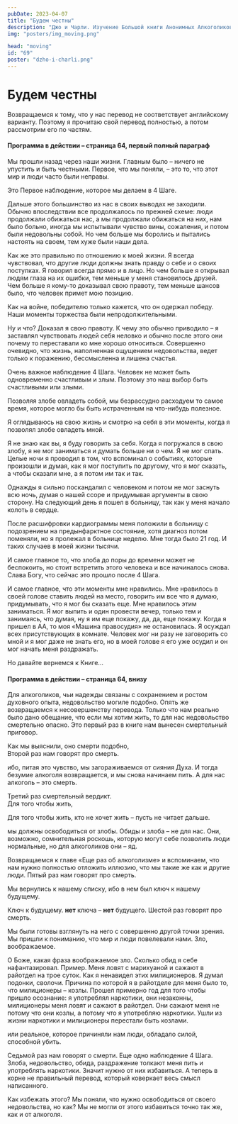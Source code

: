 ```yaml
---
pubDate: 2023-04-07
title: "Будем честны"
description: "Джо и Чарли. Изучение Большой книги Анонимных Алкоголиков.  (068)"
img: "posters/img_moving.png"

head: "moving"
id: "69"
poster: "dzho-i-charli.png"
---
```


# Будем честны

Возвращаемся к тому, что у нас перевод не соответствует английскому варианту. Поэтому я прочитаю свой перевод полностью, а потом рассмотрим его по частям.

#### Программа в действии – страница 64, первый полный параграф

Мы прошли назад через наши жизни. Главным было – ничего не упустить и быть честными. Первое, что мы поняли, – это то, что этот мир и люди часто были неправы.

Это Первое наблюдение, которое мы делаем в 4 Шаге.

Дальше этого большинство из нас в своих выводах не заходили. Обычно впоследствии все продолжалось по прежней схеме: люди продолжали обижаться нас, а мы продолжали обижаться на них, нам было больно, иногда мы испытывали чувство вины, сожаления, и потом были недовольны собой. Но чем больше мы боролись и пытались настоять на своем, тем хуже были наши дела.

Как же это правильно по отношению к моей жизни. Я всегда чувствовал, что другие люди должны знать правду о себе и о своих поступках. Я говорил всегда прямо и в лицо. Но чем больше я открывал людям глаза на их ошибки, тем меньше у меня становилось друзей. Чем больше я кому-то доказывал свою правоту, тем меньше шансов было, что человек примет мою позицию.

Как на войне, победителю только кажется, что он одержал победу. Наши моменты торжества были непродолжительными.

Ну и что? Доказал я свою правоту. К чему это обычно приводило – я заставлял чувствовать людей себя неловко и обычно после этого они почему то переставали ко мне хорошо относиться.
Совершенно очевидно, что жизнь, наполненная ощущением недовольства, ведет только к поражению, бессмысленна и лишена счастья.

Очень важное наблюдение 4 Шага. Человек не может быть одновременно счастливым и злым. Поэтому это наш выбор быть счастливыми или злыми.

Позволяя злобе овладеть собой, мы безрассудно расходуем то самое время, которое могло бы быть истраченным на что-нибудь полезное.

Я оглядываюсь на свою жизнь и смотрю на себя в эти моменты, когда я позволял злобе овладеть мной.

Я не знаю как вы, я буду говорить за себя. Когда я погружался в свою злобу, я не мог заниматься и думать больше ни о чем. Я не мог спать. Целые ночи я проводил в том, что вспоминал о событиях, которые произошли и думая, как я мог поступить по другому, что я мог сказать, а чтобы сказали мне, а я потом им так и так.

Однажды я сильно поскандалил с человеком и потом не мог заснуть всю ночь, думая о нашей ссоре и придумывая аргументы в свою сторону. На следующий день я пошел в больницу, так как у меня начало колоть в сердце.

После расшифровки кардиограммы меня положили в больницу с подозрением на предынфарктное состояние, хотя диагноз потом поменяли, но я пролежал в больнице неделю. Мне тогда было 21 год. И таких случаев в моей жизни тысячи.

И самое главное то, что злоба до поры до времени может не беспокоить, но стоит встретить этого человека и все начиналось снова. Слава Богу, что сейчас это прошло после 4 Шага.

И самое главное, что эти моменты мне нравились. Мне нравилось в своей голове ставить людей на место, говорить им все что я думаю, придумывать, что я мог бы сказать еще. Мне нравилось этим заниматься. Я мог выпить и один провести вечер, только тем и занимаясь, что думая, ну я им еще покажу, да, да, еще покажу.
Когда я пришел в АА, то моя «Машина правосудия» не остановилась. Я осуждал всех присутствующих в комнате. Человек мог ни разу не заговорить со мной и я мог даже не знать его, но в моей голове я его уже осудил и он мог начать меня раздражать.

Но давайте вернемся к Книге…

#### Программа в действии – страница 64, внизу

Для алкоголиков, чьи надежды связаны с сохранением и ростом духовного опыта, недовольство могиле подобно.
Опять же возвращаемся к несовершенству перевода. Только что нам реально было дано обещание, что если мы хотим жить, то для нас недовольство смертельно опасно. Это первый раз в книге нам вынесен смертельный приговор.

Как мы выяснили, оно смерти подобно, <br>
Второй раз нам говорят про смерть.

ибо, питая это чувство, мы загораживаемся от сияния Духа. И тогда безумие алкоголя возвращается, и мы снова начинаем пить. А для нас алкоголь – это смерть.

Третий раз смертельный вердикт. <br>
Для того чтобы жить,

Для того чтобы жить, кто не хочет жить – пусть не читает дальше.

мы должны освободиться от злобы. Обиды и злоба – не для нас. Они, возможно, сомнительная роскошь, которую могут себе позволить люди нормальные, но для алкоголиков они – яд.

Возвращаемся к главе «Еще раз об алкоголизме» и вспоминаем, что нам нужно полностью отложить иллюзию, что мы такие же как и другие люди. Пятый раз нам говорят про смерть.

Мы вернулись к нашему списку, ибо в нем был ключ к нашему будущему.

Ключ к будущему. **нет** ключа – **нет** будущего. Шестой раз говорят про смерть.

Мы были готовы взглянуть на него с совершенно другой точки зрения. Мы пришли к пониманию, что мир и люди повелевали нами. Зло, воображаемое.

О Боже, какая фраза воображаемое зло. Сколько обид я себе нафантазировал. Пример. Меня ловят с марихуаной и сажают в райотдел на трое суток. Как я ненавидел этих милиционеров. Я думал подонки, сволочи. Причина по которой я в райотделе для меня было то, что милиционеры – козлы. Прошел примерно год для того чтобы пришло осознание: я употреблял наркотики, они незаконны, милиционеры меня ловят и сажают в райотдел. Они сажают меня не потому что они козлы, а потому что я употребляю наркотики. Ушли из жизни наркотики и милиционеры перестали быть козлами.

или реальное, которое причиняли нам люди, обладало силой, способной убить.

Седьмой раз нам говорят о смерти. Еще одно наблюдение 4 Шага. Злоба, недовольство, обида, раздражение толкают меня пить и употреблять наркотики. Значит нужно от них избавиться. А теперь в корне не правильный перевод, который коверкает весь смысл написанного.

Как избежать этого? Мы поняли, что нужно освободиться от своего недовольства, но как? Мы не могли от этого избавиться точно так же, как и от алкоголя.
